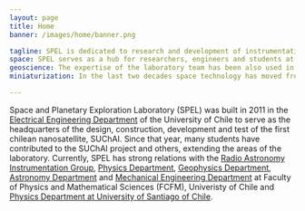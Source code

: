 ```yaml
---
layout: page
title: Home
banner: /images/home/banner.png

tagline: SPEL is dedicated to research and development of instrumentation for the geosciences.
space: SPEL serves as a hub for researchers, engineers and students at University of Chile (UCH) and University of Santiago of Chile (USACH) to collaborate on space physics and space instrumentation. Highlighted activities are related to ionospheric modeling and simulation, small satellites development (Femto, pico and nanosatellites) and space instrumentation (Magnetometers, Langmuir Probes).
geoscience: The expertise of the laboratory team has been also used in multiple geoscientific initiatives. In particular, SPEL is collaborating with different initiatives of the Geophysics Department at UCH related to atmospheric and seismic measurements. 
miniaturization: In the last two decades space technology has moved from a multi goal, large and expensive approach to a Faster-Better-Cheaper approach for space missions. Following that trend, SPEL has been working on methodologies that allow simplify missions (technically and organizationally) and reduce costs. In this line, it has been exploring two lines of action distributed measuring (sensor networks) and miniaturization of systems (less space, weight and power consumption).

---
```


Space and Planetary Exploration Laboratory (SPEL) was built in 2011 in the <a href="http://www.die.uchile.cl/">Electrical Engineering Department</a> of the University of Chile to serve as the headquarters of the design, construction, development and test of the first chilean nanosatellite, SUChAI. Since that year, many students have contributed to the SUChAI project and others, extending the areas of the laboratory. Currently, SPEL has strong relations with the <a href="http://www.raig.uchile.cl/">Radio Astronomy Instrumentation Group</a>, <a href="http://www.dfi.uchile.cl/">Physics Department</a>, <a href="http://www.dgf.uchile.cl/">Geophysics Department</a>, <a href="http://www.das.uchile.cl/">Astronomy Department</a> and <a href="http://www.dimec.uchile.cl/">Mechanical Engineering Department</a> at Faculty of Physics and Mathematical Sciences (FCFM), Univeristy of Chile and <a href="http://fisica.usach.cl/">Physics Department at University of Santiago of Chile</a>.
 
